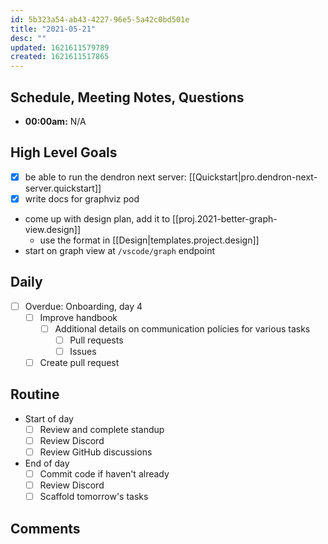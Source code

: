 ```yaml
---
id: 5b323a54-ab43-4227-96e5-5a42c0bd501e
title: "2021-05-21"
desc: ""
updated: 1621611579789
created: 1621611517865
---
```


## Schedule, Meeting Notes, Questions

-   **00:00am:** N/A

## High Level Goals

-   [x] be able to run the dendron next server: [[Quickstart|pro.dendron-next-server.quickstart]]
-   [x] write docs for graphviz pod
-   come up with design plan, add it to [[proj.2021-better-graph-view.design]]
    -   use the format in [[Design|templates.project.design]]
-   start on graph view at `/vscode/graph` endpoint

## Daily

-   [ ] Overdue: Onboarding, day 4
    -   [ ] Improve handbook
        -   [ ] Additional details on communication policies for various tasks
            -   [ ] Pull requests
            -   [ ] Issues
    -   [ ] Create pull request

## Routine

-   Start of day
    -   [ ] Review and complete standup
    -   [ ] Review Discord
    -   [ ] Review GitHub discussions
-   End of day
    -   [ ] Commit code if haven't already
    -   [ ] Review Discord
    -   [ ] Scaffold tomorrow's tasks

## Comments
